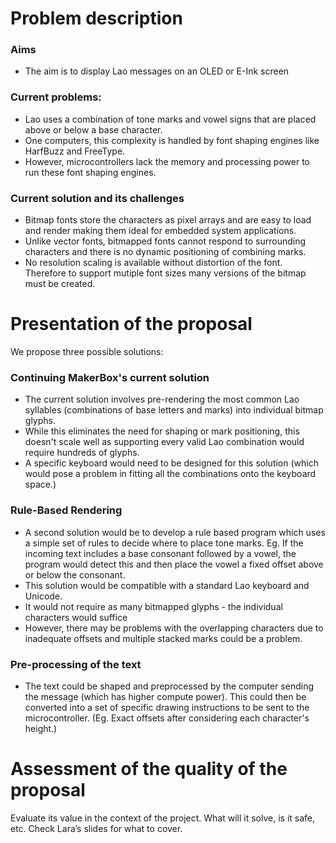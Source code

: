 # Problem description
### Aims
* The aim is to display Lao messages on an OLED or E-Ink screen 
### Current problems:
* Lao uses a combination of tone marks and vowel signs that are placed above or below a base character. 
* One computers, this complexity is handled by font shaping engines like HarfBuzz and FreeType.
* However, microcontrollers lack the memory and processing power to run these font shaping engines.
### Current solution and its challenges
* Bitmap fonts store the characters as pixel arrays and are easy to load and render making them ideal for embedded system applications.
* Unlike vector fonts, bitmapped fonts cannot respond to surrounding characters and there is no dynamic positioning of combining marks. 
* No resolution scaling is available without distortion of the font. Therefore to support mutiple font sizes many versions of the bitmap must be created.


# Presentation of the proposal
We propose three possible solutions:
### Continuing MakerBox's current solution
* The current solution involves pre-rendering the most common Lao syllables (combinations of base letters and marks) into individual bitmap glyphs.
* While this eliminates the need for shaping or mark positioning, this doesn't scale well as supporting every valid Lao combination would require hundreds of glyphs.
* A specific keyboard would need to be designed for this solution (which would pose a problem in fitting all the combinations onto the keyboard space.)
### Rule-Based Rendering 
* A second solution would be to develop a rule based program which uses a simple set of rules to decide where to place tone marks. Eg. If the incoming text includes a base consonant followed by a vowel, the program would detect this and then place the vowel a fixed offset above or below the consonant.
* This solution would be compatible with a standard Lao keyboard and Unicode.
* It would not require as many bitmapped glyphs - the individual characters would suffice
* However, there may be problems with the overlapping characters due to inadequate offsets and multiple stacked marks could be a problem.
### Pre-processing of the text
* The text could be shaped and preprocessed by the computer sending the message (which has higher compute power). This could then be converted into a set of specific drawing instructions to be sent to the microcontroller. (Eg. Exact offsets after considering each character's height.)

# Assessment of the quality of the proposal

Evaluate its value in the context of the project. What will it solve, is it safe, etc. Check Lara’s slides for what to cover.


